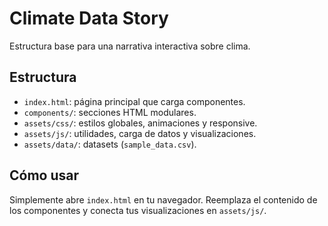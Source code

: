﻿# Climate Data Story

Estructura base para una narrativa interactiva sobre clima.

## Estructura
- `index.html`: página principal que carga componentes.
- `components/`: secciones HTML modulares.
- `assets/css/`: estilos globales, animaciones y responsive.
- `assets/js/`: utilidades, carga de datos y visualizaciones.
- `assets/data/`: datasets (`sample_data.csv`).

## Cómo usar
Simplemente abre `index.html` en tu navegador. Reemplaza el contenido de los componentes y conecta tus visualizaciones en `assets/js/`.
